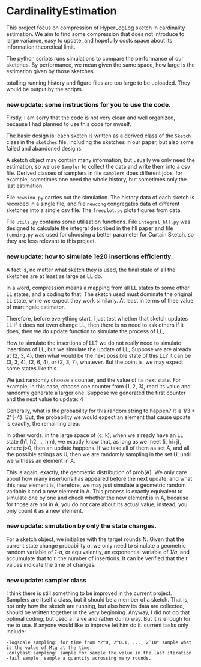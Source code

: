 # CardinalityEstimation

This project focus on compression of HyperLogLog sketch in cardinality estimation.
We aim to find some compression that does not introduce to large variance, easy to update,
and hopefully costs space about its information theoretical limit.

The python scripts runs simulations to compare the performance of our sketches.
By performance, we mean given the same space, how large is the estimation given by those
sketches.

totalling running history and figure files are too large to be uploaded. They would be output by the scripts.


### new update: some instructions for you to use the code.

Firstly, I am sorry that the code is not very clean and well organized, because I had planned to use this code for myself. 

The basic design is: each sketch is written as a derived class of the `Sketch` class in the `sketches` file, including the sketches in our paper, but also some failed and abandoned designs.

A sketch object may contain many information, but usually we only need the estimation, so we use `Sampler` to collect the data and write them into a csv file. Derived classes of samplers in file `samplers` does different jobs, for example, sometimes one need the whole history, but sometimes only the last estimation.

File `newsimu.py` carries out the simulation. The history data of each sketch is recorded in a single file, and file `newcong` congregates data of different sketches into a single csv file. The `freeplot.py` plots figures from data.

File `utils.py` contains some utilization functions. File `integral_hll.py` was designed to calculate the integral described in the hll paper and file `tunning.py` was used for choosing a better parameter for Curtain Sketch, so they are less relevant to this project.

### new update: how to simulate 1e20 insertions efficiently.
A fact is, no matter what sketch they is used, the final state of all the sketches are
at least as large as LL do.

In a word, compression means a mapping from all LL states to some other LL states,
and a coding to that. The sketch used must dominate the original LL state, while
we expect they work similarly. At least in terms of thee value of martingale estimator.

Therefore, before everything start, I just test whether that sketch updates LL
if it does not even change LL, then there is no need to ask others
if it does, then we do update function to simulate the process of LL, 

How to simulate the insertions of LL? we do not really need to simulate insertions 
of LL, but we simulate the update of LL; Suppose we are already at (2, 3, 4),
then what would be the next possible state of this LL? it can be (3, 3, 4), 
(2, 6, 4), or (2, 3, 7), whatever. But the point is, we may expect some states like this.

We just randomly choose a counter, and the value of its next state. For example, in this case,
choose one counter from (1, 2, 3), read its value and randomly generate a larger one.
Suppose we generated the first counter and the next value to update: 4

Generally, what is the probability for this random string to happen? 
It is 1/3 * 2^{-4}. But, the probability we would expect an element that cause
update is exactly, the remaining area.

In other words, in the large space of (c, k), when we already have an LL state
(h1, h2, .., hm), we exactly know that, as long as we meet (i, hi+j), where j>0, then
an update happens. If we take all of them as set A, and all the possible strings as U,
then we are randomly sampling in the set U, until we witness an element in A.

This is again, exactly, the geometric distribution of prob(A). We only care about
how many insertions has appeared before the next update, and what this new element is,
therefore, we may just simulate a geometric random variable k and a new element in A.
This process is exactly equivalent to simulate one by one and check whether the new element is in A,
because for those are not in A, you do not care about its actual value; instead, you only
count it as a new element.


### new update: simulation by only the state changes.
For a sketch object, we initialize with the target rounds N. Given that the current state change probability
*a*, we only need to simulate a geometric random variable of *1-a*, or equivalently, an exponential
variable of *1/a*, and accumulate that to *t*, the number of insertions. It can be verified that
the *t* values indicate the time of changes. 

### new update: sampler class
I think there is still something to be improved in the current project. Samplers are itself a class,
but it should be a member of a sketch. That is, not only how the sketch are running, but also 
how its data are collected, should be written together in the very beginning. 
Anyway, I did not do that optimal coding, but used a naive and rather dumb way. But it is enough
for me to use. If anyone would like to improve let him do it.
current tasks only include:

    -logscale sampling: for time from *2^0, 2^0.1, ..., 2^10* sample what is the value of Mtg at the time.
    -onlylast sampling: sample for sample the value in the last iteration
    -fail sample: sample a quantity acrossing many rounds.
